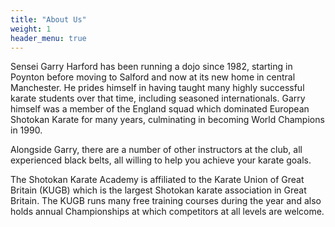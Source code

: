 ```yaml
---
title: "About Us"
weight: 1
header_menu: true
---
```


Sensei Garry Harford has been running a dojo since 1982, starting in Poynton before moving to Salford and now at its new home in central Manchester. He prides himself in having taught many highly successful karate students over that time, including seasoned internationals. Garry himself was a member of the England squad which dominated European Shotokan Karate for many years, culminating in becoming World Champions in 1990.

Alongside Garry, there are a number of other instructors at the club, all experienced black belts, all willing to help you achieve your karate goals.

The Shotokan Karate Academy is affiliated to the Karate Union of Great Britain (KUGB) which is the largest Shotokan karate association in Great Britain. The KUGB runs many free training courses during the year and also holds annual Championships at which competitors at all levels are welcome.
